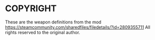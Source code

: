 # COPYRIGHT
These are the weapon definitions from the mod https://steamcommunity.com/sharedfiles/filedetails/?id=2809355711
All rights reserved to the original author.